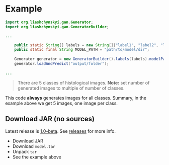 # Example

```java
import org.liashchynskyi.gan.Generator;
import org.liashchynskyi.gan.GeneratorBuilder;

...

    public static String[] labels = new String[]{"label1", "label2", "label3", "label4", "label5"}; //for subdirectories in the output folder
    public static final String MODEL_PATH = "path/to/model/dir";
    
    Generator generator = new GeneratorBuilder().labels(labels).modelPath(MODEL_PATH).num(5).build();
    generator.loadAndPredict("output/folder");
        
...
```

> There are 5 classes of histological images.
**Note:** set number of generated images to multiple of number of classes.

This code **always** generates images for all classes. Summary, in the example above we get 5 images, one image per class.

## Download JAR (no sources)

Latest release is [1.0-beta](https://github.com/liashchynskyi/fake-hist/releases/tag/1.0-beta). See [releases](https://github.com/liashchynskyi/fake-hist/releases) for more info. 

* Download JAR
* Download `model.tar`
* Unpack `tar`
* See the example above
